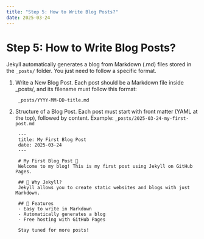 ```yaml
---
title: "Step 5: How to Write Blog Posts?"
date: 2025-03-24
---
```


# Step 5: How to Write Blog Posts?

Jekyll automatically generates a blog from Markdown (.md) files stored in the `_posts/` folder. You just need to follow a specific format.

1. Write a New Blog Post. Each post should be a Markdown file inside _posts/, and its filename must follow this format:

        _posts/YYYY-MM-DD-title.md
2. Structure of a Blog Post. Each post must start with front matter (YAML at the top), followed by content. Example: `_posts/2025-03-24-my-first-post.md`

        ---
        title: My First Blog Post
        date: 2025-03-24
        ---
        
        # My First Blog Post 📝  
        Welcome to my blog! This is my first post using Jekyll on GitHub Pages.
        
        ## 🚀 Why Jekyll?  
        Jekyll allows you to create static websites and blogs with just Markdown.
        
        ## 🎯 Features  
        - Easy to write in Markdown  
        - Automatically generates a blog  
        - Free hosting with GitHub Pages  
        
        Stay tuned for more posts!
